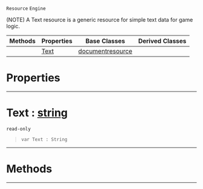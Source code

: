  `Resource` `Engine`



(NOTE) A Text resource is a generic resource for simple text data for game logic.

|Methods|Properties|Base Classes|Derived Classes|
|---|---|---|---|
| |[Text](textblock.md#text-zilch-engine-documen)|[documentresource](documentresource.md)| |


 #  Properties


---  
 #  Text : [string](../nada_base_types/string.md)

 `read-only`

> 
> ```TS:Nada
> var Text : String


---  
 #  Methods


---  
 

 